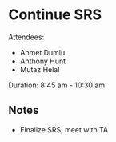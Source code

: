 # Continue SRS

Attendees:

- Ahmet Dumlu
- Anthony Hunt
- Mutaz Helal

Duration: 8:45 am - 10:30 am

## Notes

- Finalize SRS, meet with TA
